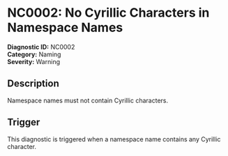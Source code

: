 # NC0002: No Cyrillic Characters in Namespace Names

**Diagnostic ID:** NC0002  
**Category:** Naming  
**Severity:** Warning

## Description

Namespace names must not contain Cyrillic characters.

## Trigger

This diagnostic is triggered when a namespace name contains any Cyrillic character.
